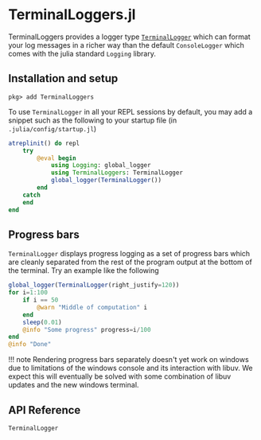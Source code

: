 # TerminalLoggers.jl

TerminalLoggers provides a logger type [`TerminalLogger`](@ref) which can
format your log messages in a richer way than the default `ConsoleLogger` which
comes with the julia standard `Logging` library.


## Installation and setup

```julia-repl
pkg> add TerminalLoggers
```

To use `TerminalLogger` in all your REPL sessions by default, you may add a
snippet such as the following to your startup file (in `.julia/config/startup.jl`)

```julia
atreplinit() do repl
    try
        @eval begin
            using Logging: global_logger
            using TerminalLoggers: TerminalLogger
            global_logger(TerminalLogger())
        end
    catch
    end
end
```


## Progress bars

`TerminalLogger` displays progress logging as a set of progress bars which are
cleanly separated from the rest of the program output at the bottom of the
terminal. Try an example like the following

```julia
global_logger(TerminalLogger(right_justify=120))
for i=1:100
    if i == 50
        @warn "Middle of computation" i
    end
    sleep(0.01)
    @info "Some progress" progress=i/100
end
@info "Done"
```

!!! note
    Rendering progress bars separately doesn't yet work on windows due to
    limitations of the windows console and its interaction with libuv.
    We expect this will eventually be solved with some combination of libuv
    updates and the new windows terminal.


## API Reference

```@docs
TerminalLogger
```
